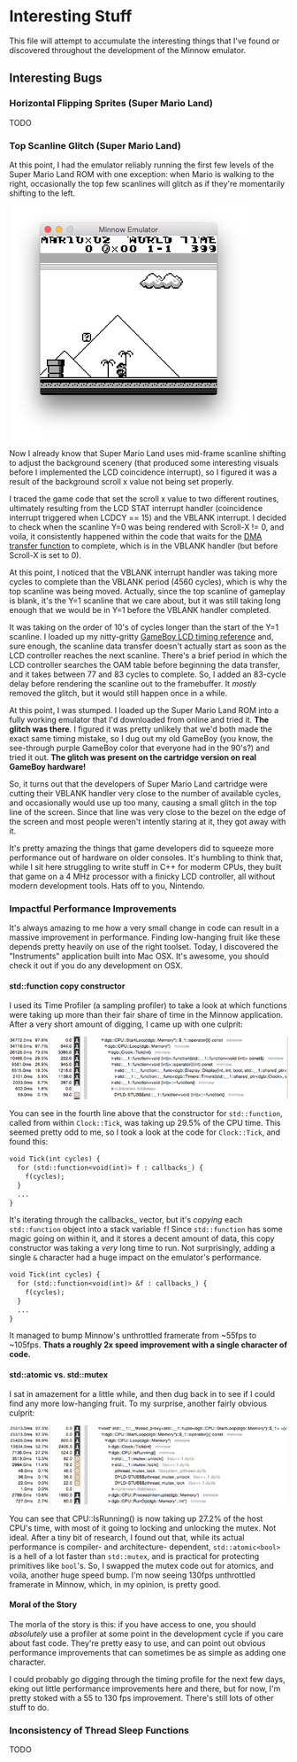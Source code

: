 # Interesting Stuff

This file will attempt to accumulate the interesting things that I've found or
discovered throughout the development of the Minnow emulator.

## Interesting Bugs

### Horizontal Flipping Sprites (Super Mario Land)

TODO

### Top Scanline Glitch (Super Mario Land)

At this point, I had the emulator reliably running the first few levels of the
Super Mario Land ROM with one exception: when Mario is walking to the right,
occasionally the top few scanlines will glitch as if they're momentarily
shifting to the left.

![Scanline Glitch](scanline_glitch.png)

Now I already know that Super Mario Land uses mid-frame scanline shifting to
adjust the background scenery (that produced some interesting visuals before I
implemented the LCD coincidence interrupt), so I figured it was a result of the
background scroll x value not being set properly.

I traced the game code that set the scroll x value to two different routines,
ultimately resulting from the LCD STAT interrupt handler (coincidence interrupt
triggered when LCDCY == 15) and the VBLANK interrupt. I decided to check when
the scanline Y=0 was being rendered with Scroll-X != 0, and voila, it
consistently happened within the code that waits for the [DMA transfer
function](http://bgb.bircd.org/pandocs.htm#lcdoamdmatransfers) to complete,
which is in the VBLANK handler (but before Scroll-X is set to 0).

At this point, I noticed that the VBLANK interrupt handler was taking more
cycles to complete than the VBLANK period (4560 cycles), which is why the top
scanline was being moved. Actually, since the top scanline of gameplay is
blank, it's the Y=1 scanline that we care about, but it was still taking long
enough that we would be in Y=1 before the VBLANK handler completed.

It was taking on the order of 10's of cycles longer than the start of the Y=1
scanline. I loaded up my nitty-gritty [GameBoy LCD timing reference](
http://gameboy.mongenel.com/dmg/gbc_lcdc_timing.txt)
and, sure enough, the scanline data transfer doesn't actually start as soon as
the LCD controller reaches the next scanline. There's a brief period in which
the LCD controller searches the OAM table before beginning the data transfer,
and it takes between 77 and 83 cycles to complete. So, I added an 83-cycle
delay before rendering the scanline out to the framebuffer. It _mostly_ removed
the glitch, but it would still happen once in a while.

At this point, I was stumped. I loaded up the Super Mario Land ROM
into a fully working emulator that I'd downloaded from online and tried it.
**The glitch was there**. I figured it was pretty unlikely that we'd both made
the exact same timing mistake, so I dug out my old GameBoy (you know, the
see-through purple GameBoy color that everyone had in the 90's?) and tried it
out. **The glitch was present on the cartridge version on real GameBoy
hardware!**

So, it turns out that the developers of Super Mario Land cartridge were cutting
their VBLANK handler very close to the number of available cycles, and
occasionally would use up too many, causing a small glitch in the top line of
the screen. Since that line was very close to the bezel on the edge of the
screen and most people weren't intently staring at it, they got away with it.

It's pretty amazing the things that game developers did to squeeze more
performance out of hardware on older consoles. It's humbling to think that,
while I sit here struggling to write stuff in C++ for moderm CPUs, they built
that game on a 4 MHz processor with a finicky LCD controller, all without
modern development tools. Hats off to you, Nintendo.

### Impactful Performance Improvements

It's always amazing to me how a very small change in code can result in a massive improvement in performance. Finding low-hanging fruit like these depends pretty heavily on use of the right toolset. Today, I discovered the "Instruments" application built into Mac OSX. It's awesome, you should check it out if you do any development on OSX.

#### std::function copy constructor

I used its Time Profiler (a sampling profiler) to take a look at which functions were taking up more than their fair share of time in the Minnow application. After a very short amount of digging, I came up with one culprit:

![std::function timing](std_function_timing.png)

You can see in the fourth line above that the constructor for `std::function`, called from within `Clock::Tick`, was taking up 29.5% of the CPU time. This seemed pretty odd to me, so I took a look at the code for `Clock::Tick`, and found this:

```
void Tick(int cycles) {
  for (std::function<void(int)> f : callbacks_) {
    f(cycles);
  }
  ...
}
```

It's iterating through the callbacks_ vector, but it's _copying_ each `std::function` object into a stack variable `f`! Since `std::function` has some magic going on within it, and it stores a decent amount of data, this copy constructor was taking a _very_ long time to run. Not surprisingly, adding a single `&` character had a huge impact on the emulator's performance.

```
void Tick(int cycles) {
  for (std::function<void(int)> &f : callbacks_) {
    f(cycles);
  }
  ...
}
```

It managed to bump Minnow's unthrottled framerate from ~55fps to ~105fps. **Thats a roughly 2x speed improvement with a single character of code.**

#### std::atomic vs. std::mutex

I sat in amazement for a little while, and then dug back in to see if I could find any more low-hanging fruit. To my surprise, another fairly obvious culprit:

![std::mutex timing](mutex_timing.png)

You can see that CPU::IsRunning() is now taking up 27.2% of the host CPU's time, with most of it going to locking and unlocking the mutex. Not ideal. After a tiny bit of research, I found out that, while its actual performance is compiler- and architecture- dependent, `std::atomic<bool>` is a hell of a lot faster than `std::mutex`, and is practical for protecting primitives like `bool`'s. So, I swapped the mutex code out for atomics, and voila, another huge speed bump. I'm now seeing 130fps unthrottled framerate in Minnow, which, in my opinion, is pretty good.

#### Moral of the Story

The morla of the story is this: if you have access to one, you should _absolutely_ use a profiler at some point in the development cycle if you care about fast code. They're pretty easy to use, and can point out obvious performance improvements that can sometimes be as simple as adding one character.

I could probably go digging through the timing profile for the next few days, eking out little performance improvements here and there, but for now, I'm pretty stoked with a 55 to 130 fps improvement. There's still lots of other stuff to do.

### Inconsistency of Thread Sleep Functions

TODO

